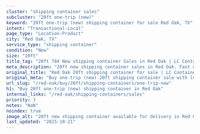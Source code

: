 ```yaml
---
cluster: "shipping container sales"
subcluster: "20ft one-trip (new)"
keyword: "20ft one-trip (new) shipping container for sale Red Oak, TX"
intent: "Transactional-Local"
page_type: "Location-Product"
city: "Red Oak, TX"
service_type: "shipping container"
condition: "New"
size: "20ft"
title_tag: "20ft 784 New shipping container Sales in Red Oak | LC Container"
meta_description: "20ft new shipping container sales in Red Oak. Fast delivery, competitive pricing. Serving shipping containers area. Quote ID: YQD. Call (214) 524-4168 for your free quote today."
original_title: "Red Oak 20ft shipping container for sale | LC Container"
original_meta: "Buy one-trip (new) 20ft shipping container sale with local delivery in Red Oak, TX. LC Container — local Since 2003. Request a fast quote today."
url_slug: "/red-oak/buy/20ft/shipping-containers/one-trip-new"
h1: "Buy 20ft one-trip (new) shipping container in Red Oak"
internal_links: "/red-oak/shipping-containers/sales"
priority: 3
notes: "NaN"
noindex: true
image_alt: "20ft new shipping container available for delivery in Red Oak"
last_updated: "2025-10-21"
---
```


<!-- TODO: Add unique city/inventory copy, images, and internal links here. -->
